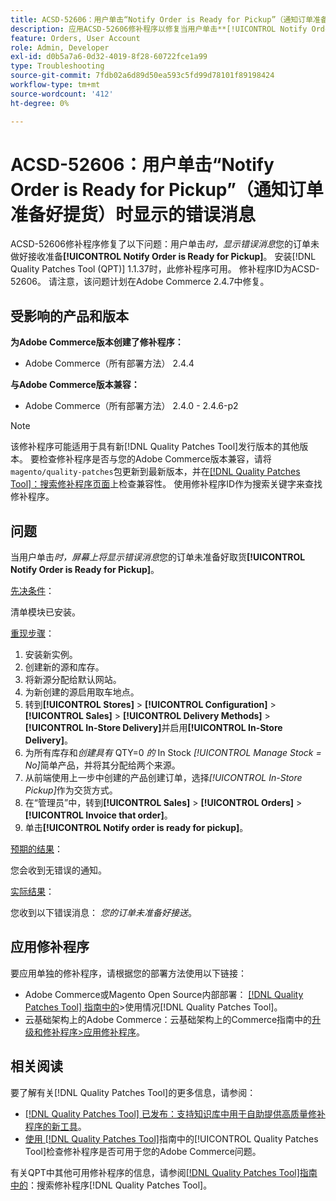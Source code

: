 ```yaml
---
title: ACSD-52606：用户单击“Notify Order is Ready for Pickup”（通知订单准备好提货）时显示的错误消息
description: 应用ACSD-52606修补程序以修复当用户单击**[!UICONTROL Notify Order is Ready for Pickup]**时显示错误消息的Adobe Commerce问题。
feature: Orders, User Account
role: Admin, Developer
exl-id: d0b5a7a6-0d32-4019-8f28-60722fce1a99
type: Troubleshooting
source-git-commit: 7fdb02a6d89d50ea593c5fd99d78101f89198424
workflow-type: tm+mt
source-wordcount: '412'
ht-degree: 0%

---
```


# ACSD-52606：用户单击“Notify Order is Ready for Pickup”（通知订单准备好提货）时显示的错误消息

ACSD-52606修补程序修复了以下问题：用户单击&#x200B;*时，显示错误消息*&#x200B;您的订单未做好接收准备&#x200B;**[!UICONTROL Notify Order is Ready for Pickup]**。 安装[!DNL Quality Patches Tool (QPT)] 1.1.37时，此修补程序可用。 修补程序ID为ACSD-52606。 请注意，该问题计划在Adobe Commerce 2.4.7中修复。

## 受影响的产品和版本

**为Adobe Commerce版本创建了修补程序：**

* Adobe Commerce（所有部署方法） 2.4.4

**与Adobe Commerce版本兼容：**

* Adobe Commerce（所有部署方法） 2.4.0 - 2.4.6-p2

>[!NOTE]
>
>该修补程序可能适用于具有新[!DNL Quality Patches Tool]发行版本的其他版本。 要检查修补程序是否与您的Adobe Commerce版本兼容，请将`magento/quality-patches`包更新到最新版本，并在[[!DNL Quality Patches Tool]：搜索修补程序页面](https://experienceleague.adobe.com/tools/commerce-quality-patches/index.html?lang=zh-Hans)上检查兼容性。 使用修补程序ID作为搜索关键字来查找修补程序。

## 问题

当用户单击&#x200B;*时，屏幕上将显示错误消息*&#x200B;您的订单未准备好取货&#x200B;**[!UICONTROL Notify Order is Ready for Pickup]**。

<u>先决条件</u>：

清单模块已安装。

<u>重现步骤</u>：

1. 安装新实例。
1. 创建新的源和库存。
1. 将新源分配给默认网站。
1. 为新创建的源启用取车地点。
1. 转到&#x200B;**[!UICONTROL Stores]** > **[!UICONTROL Configuration]** > **[!UICONTROL Sales]** > **[!UICONTROL Delivery Methods]** > **[!UICONTROL In-Store Delivery]**&#x200B;并启用&#x200B;**[!UICONTROL In-Store Delivery]**。
1. 为所有库存和&#x200B;*创建具有* QTY=0 *的* In Stock *[!UICONTROL Manage Stock = No]*&#x200B;简单产品，并将其分配给两个来源。
1. 从前端使用上一步中创建的产品创建订单，选择&#x200B;*[!UICONTROL In-Store Pickup]*&#x200B;作为交货方式。
1. 在“管理员”中，转到&#x200B;**[!UICONTROL Sales]** > **[!UICONTROL Orders]** > **[!UICONTROL Invoice that order]**。
1. 单击&#x200B;**[!UICONTROL Notify order is ready for pickup]**。

<u>预期的结果</u>：

您会收到无错误的通知。

<u>实际结果</u>：

您收到以下错误消息： *您的订单未准备好接送*。

## 应用修补程序

要应用单独的修补程序，请根据您的部署方法使用以下链接：

* Adobe Commerce或Magento Open Source内部部署： [[!DNL Quality Patches Tool] 指南中的](/help/tools/quality-patches-tool/usage.md)>使用情况[!DNL Quality Patches Tool]。
* 云基础架构上的Adobe Commerce：云基础架构上的Commerce指南中的[升级和修补程序>应用修补程序](https://experienceleague.adobe.com/docs/commerce-cloud-service/user-guide/develop/upgrade/apply-patches.html?lang=zh-Hans)。

## 相关阅读

要了解有关[!DNL Quality Patches Tool]的更多信息，请参阅：

* [[!DNL Quality Patches Tool] 已发布：支持知识库中用于自助提供高质量修补程序的新工具](https://experienceleague.adobe.com/zh-hans/docs/commerce-operations/tools/quality-patches-tool/quality-patches-tool-to-self-serve-quality-patches)。
* [使用 [!DNL Quality Patches Tool]](/help/tools/quality-patches-tool/patches-available-in-qpt/check-patch-for-magento-issue-with-magento-quality-patches.md)指南中的[!UICONTROL Quality Patches Tool]检查修补程序是否可用于您的Adobe Commerce问题。


有关QPT中其他可用修补程序的信息，请参阅[[!DNL Quality Patches Tool]指南中的](https://experienceleague.adobe.com/tools/commerce-quality-patches/index.html?lang=zh-Hans)：搜索修补程序[!DNL Quality Patches Tool]。
